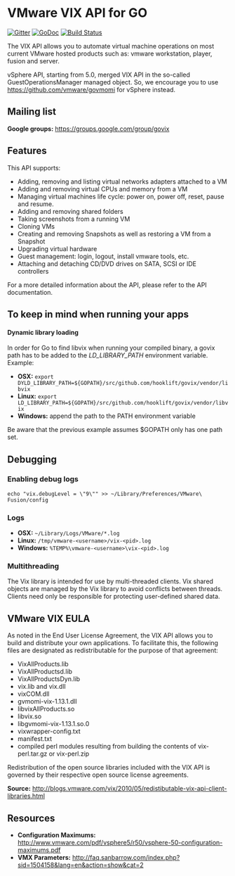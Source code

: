 # VMware VIX API for GO
[![Gitter](https://badges.gitter.im/Join%20Chat.svg)](https://gitter.im/hooklift/govix?utm_source=badge&utm_medium=badge&utm_campaign=pr-badge&utm_content=badge)
[![GoDoc](https://godoc.org/github.com/hooklift/govix?status.svg)](https://godoc.org/github.com/hooklift/govix)
[![Build Status](https://travis-ci.org/hooklift/govix.svg?branch=master)](https://travis-ci.org/hooklift/govix)

The VIX API allows you to automate virtual machine operations on most current VMware hosted products such as: vmware workstation, player, fusion and server.

vSphere API, starting from 5.0, merged VIX API in the so-called GuestOperationsManager managed object. So, we encourage you to use https://github.com/vmware/govmomi for vSphere instead.

## Mailing list
**Google groups:** https://groups.google.com/group/govix

## Features
This API supports:

* Adding, removing and listing virtual networks adapters attached to a VM
* Adding and removing virtual CPUs and memory from a VM
* Managing virtual machines life cycle: power on, power off, reset, pause and resume.
* Adding and removing shared folders
* Taking screenshots from a running VM
* Cloning VMs
* Creating and removing Snapshots as well as restoring a VM from a Snapshot
* Upgrading virtual hardware
* Guest management: login, logout, install vmware tools, etc.
* Attaching and detaching CD/DVD drives on SATA, SCSI or IDE controllers

For a more detailed information about the API, please refer to the API documentation.

## To keep in mind when running your apps

#### Dynamic library loading
In order for Go to find libvix when running your compiled binary, a govix path has to be added to the *LD_LIBRARY_PATH* environment variable. Example:

* **OSX:** `export DYLD_LIBRARY_PATH=${GOPATH}/src/github.com/hooklift/govix/vendor/libvix`
* **Linux:** `export LD_LIBRARY_PATH=${GOPATH}/src/github.com/hooklift/govix/vendor/libvix`
* **Windows:** append the path to the PATH environment variable

Be aware that the previous example assumes $GOPATH only has one path set.

## Debugging
### Enabling debug logs

`echo "vix.debugLevel = \"9\"" >> ~/Library/Preferences/VMware\ Fusion/config`


### Logs
* **OSX:** `~/Library/Logs/VMware/*.log`
* **Linux:** `/tmp/vmware-<username>/vix-<pid>.log`
* **Windows:** `%TEMP%\vmware-<username>\vix-<pid>.log`


### Multithreading

The Vix library is intended for use by multi-threaded clients. Vix shared
objects are managed by the Vix library to avoid conflicts between threads.
Clients need only be responsible for protecting user-defined shared data.

## VMware VIX EULA
As noted in the End User License Agreement, the VIX API allows you to build and distribute your own applications. To facilitate this, the following files are designated as redistributable for the purpose of that agreement:

* VixAllProducts.lib
* VixAllProductsd.lib
* VixAllProductsDyn.lib
* vix.lib and vix.dll
* vixCOM.dll
* gvmomi-vix-1.13.1.dll
* libvixAllProducts.so
* libvix.so
* libgvmomi-vix-1.13.1.so.0
* vixwrapper-config.txt
* manifest.txt
* compiled perl modules resulting from building the contents of vix-perl.tar.gz or vix-perl.zip

Redistribution of the open source libraries included with the VIX API is governed by their respective open source license agreements.

**Source:** http://blogs.vmware.com/vix/2010/05/redistibutable-vix-api-client-libraries.html

## Resources

* **Configuration Maximums:** http://www.vmware.com/pdf/vsphere5/r50/vsphere-50-configuration-maximums.pdf
* **VMX Parameters:** http://faq.sanbarrow.com/index.php?sid=1504158&lang=en&action=show&cat=2

